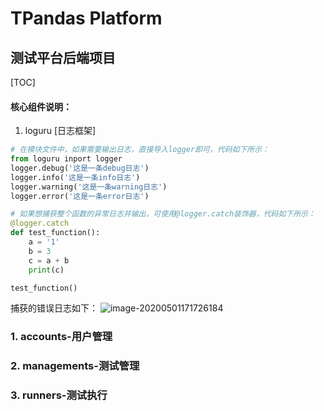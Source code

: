 # TPandas Platform

## 测试平台后端项目

[TOC]

#### 核心组件说明：

1. loguru [日志框架]

```python
# 在模块文件中，如果需要输出日志，直接导入logger即可，代码如下所示： 
from loguru inport logger
logger.debug('这是一条debug日志')
logger.info('这是一条info日志')
logger.warning('这是一条warning日志')
logger.error('这是一条error日志')

# 如果想捕获整个函数的异常日志并输出，可使用@logger.catch装饰器，代码如下所示：
@logger.catch
def test_function():
    a = '1'
    b = 3
    c = a + b
    print(c)

test_function()
```
捕获的错误日志如下：
![image-20200501171726184](https://github.com/TPandas/TPandas-Platform-Backend/blob/master/docs/readme.md/image-20200501171726184.png)



### 1. accounts-用户管理

### 2. managements-测试管理

### 3. runners-测试执行

